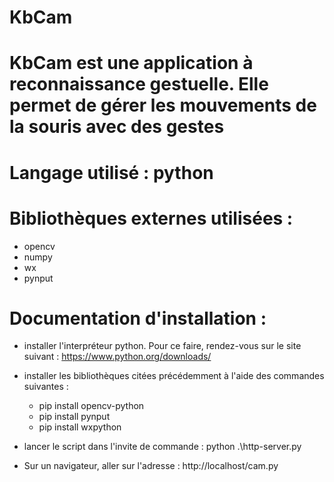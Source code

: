 # KbCam
# KbCam est une application à reconnaissance gestuelle. Elle permet de gérer les mouvements de la souris avec des gestes

# Langage utilisé : python 

# Bibliothèques externes utilisées :

- opencv
- numpy
- wx
- pynput

# Documentation d'installation :

- installer l'interpréteur python. Pour ce faire, rendez-vous sur le site suivant : https://www.python.org/downloads/
- installer les bibliothèques citées précédemment à l'aide des commandes suivantes : 
    * pip install opencv-python
    * pip install pynput 
    * pip install wxpython

- lancer le script dans l'invite de commande : python .\http-server.py
- Sur un navigateur, aller sur l'adresse : http://localhost/cam.py


    
